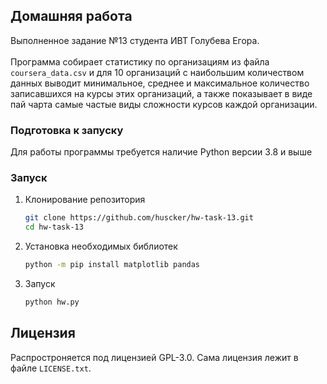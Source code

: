 
## Домашняя работа

Выполненное задание №13 студента ИВТ Голубева Егора. \
\
Программа собирает статистику по организациям из файла `coursera_data.csv` и для 10 организаций с наибольшим количеством данных выводит минимальное, среднее и максимальное количество записавшихся на курсы этих организаций, а также показывает в виде пай чарта самые частые виды сложности курсов каждой организации.

### Подготовка к запуску

Для работы программы требуется наличие Python версии 3.8 и выше

### Запуск

1. Клонирование репозитория
   ```sh
   git clone https://github.com/huscker/hw-task-13.git
   cd hw-task-13
   ```
2. Установка необходимых библиотек
   ```sh
   python -m pip install matplotlib pandas 
   ```
3. Запуск
   ```sh
   python hw.py
   ```


## Лицензия

Распростроняется под лицензией GPL-3.0. Сама лицензия лежит в файле `LICENSE.txt`.
